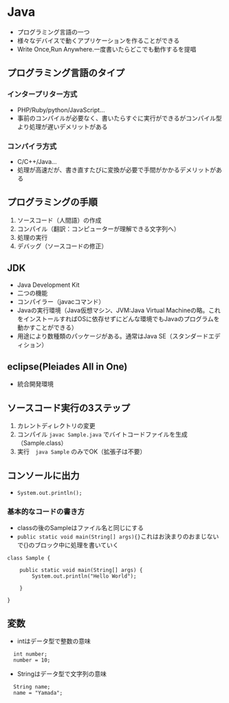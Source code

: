 # Java
- プログラミング言語の一つ
- 様々なデバイスで動くアプリケーションを作ることができる
- Write Once,Run Anywhere.一度書いたらどこでも動作するを提唱

## プログラミング言語のタイプ
### インタープリター方式
- PHP/Ruby/python/JavaScript...
- 事前のコンパイルが必要なく、書いたらすぐに実行ができるがコンパイル型より処理が遅いデメリットがある

### コンパイラ方式
- C/C++/Java...
- 処理が高速だが、書き直すたびに変換が必要で手間がかかるデメリットがある

## プログラミングの手順
1. ソースコード（人間語）の作成
2. コンパイル（翻訳：コンピューターが理解できる文字列へ）
3. 処理の実行
4. デバッグ（ソースコードの修正）

## JDK
- Java Development Kit
- 二つの機能
- コンパイラー（javacコマンド）
- Javaの実行環境（Java仮想マシン、JVM:Java Virtual Machineの略。これをインストールすればOSに依存せずにどんな環境でもJavaのプログラムを動かすことができる）
- 用途により数種類のパッケージがある。通常はJava SE（スタンダードエディション）

## eclipse(Pleiades All in One)
- 統合開発環境

## ソースコード実行の3ステップ
1. カレントディレクトリの変更
2. コンパイル `javac Sample.java` でバイトコードファイルを生成（Sample.class）
3. 実行　`java Sample` のみでOK（拡張子は不要）


## コンソールに出力
- `System.out.println();`

### 基本的なコードの書き方
- classの後のSampleはファイル名と同じにする
- `public static void main(String[] args){}`これはお決まりのおまじないで{}のブロック中に処理を書いていく
~~~
class Sample {

	public static void main(String[] args) {
		System.out.println("Hello World");

	}

}
~~~

## 変数
- intはデータ型で整数の意味
~~~
  int number;
  number = 10;
~~~

- Stringはデータ型で文字列の意味
~~~
  String name;
  name = "Yamada";
~~~
